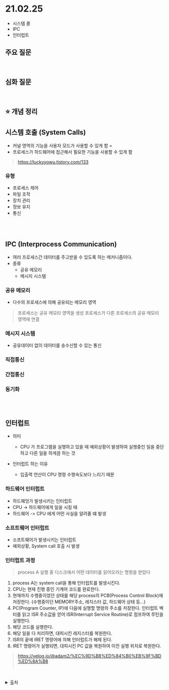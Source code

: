 # 21.02.25
* 시스템 콜
*  IPC
* 인터럽트
## 주요 질문



<br/>

## 심화 질문



<br/>

## ⭐ 개념 정리

## 시스템 호출 (System Calls)
* 커널 영역의 기능을 사용자 모드가 사용할 수 있게 함
=
* 프로세스가 하드웨어에 접근해서 필요한 기능을 사용할 수 있게 함
>https://luckyyowu.tistory.com/133
### 유형
* 프로세스 제어
* 파일 조작
* 장치 관리
* 정보 유지
* 통신

<br/><br/>

## IPC (Interprocess Communication)
* 여러 프로세스간 데이터를 주고받을 수 있도록 하는 메커니즘이다.
* 종류
   * 공유 메모리
   * 메시지 시스템
### 공유 메모리
* 다수의 프로세스에 의해 공유되는 메모리 영역
> 프로세스는 공유 메모리 영역을 생성
> 프로세스가 다른 프로세스의 공유 메모리 영역에 연결
### 메시지 시스템
* 공유데이터 없이 데이터를 송수신할 수 있는 통신
### 직접통신
### 간접통신
### 동기화
<br/><br/>

## 인터럽트
* 의미
   * CPU 가 프로그램을 실행하고 있을 때 예외상황이 발생하여 실행중인 일을 중단하고 다른 일을 하게끔 하는 것

* 인터럽트 하는 이유
   * 입출력 연산이 CPU 명령 수행속도보다 느리기 때문

### 하드웨어 인터럽트
* 하드웨엉가 발생시키는 인터럽트
* CPU -> 하드웨어에게 일을 시킬 때
* 하드웨어 -> CPU 에게 어떤 사실을 알려줄 떄 발생
### 소프트웨어 인터럽트
* 소프트웨어가 발생시키는 인터럽트
* 예외상황, System call 호출 시 발생
### 인터럽트 과정
> process A 실행 중 디스크에서 어떤 데이터를 읽어오라는 명령을 받았다

1. process A는 system call을 통해 인터럽트를 발생시킨다.
2. CPU는 현재 진행 중인 기계어 코드를 완료한다.
3. 현재까지 수행중이었던 상태를 해당 process의 PCB(Process Control Block)에 저장한다. (수행중이던 MEMORY주소, 레지스터 값, 하드웨어 상태 등...)
4. PC(Program Counter, IP)에 다음에 실행할 명령의 주소를 저장한다.
인터럽트 벡터를 읽고 ISR 주소값을 얻어 ISR(Interrupt Service Routine)로 점프하여 루틴을 실행한다.
5. 해당 코드를 실행한다.
6. 해당 일을 다 처리하면, 대피시킨 레지스터를 복원한다.
7. ISR의 끝에 IRET 명령어에 의해 인터럽트가 해제 된다.
8. IRET 명령어가 실행되면, 대피시킨 PC 값을 복원하여 이전 실행 위치로 복원한다.

>https://velog.io/@adam2/%EC%9D%B8%ED%84%B0%EB%9F%BD%ED%8A%B8
<br/><br/>



<br/>
<details markdown="1">
    <summary>출처</summary>
    <!--summary 아래 빈칸 공백 두고 내용을 적는공간-->
    출처적어주세요
</details>